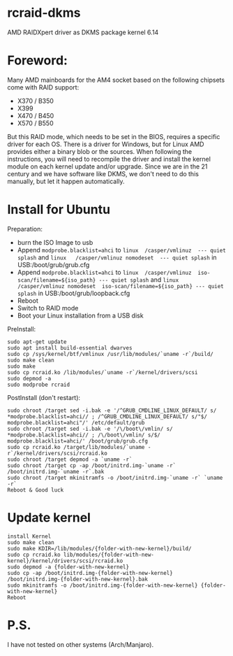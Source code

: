 # rcraid-dkms
AMD RAIDXpert driver as DKMS package kernel 6.14

Foreword:
===========

Many AMD mainboards for the AM4 socket based on the following chipsets come with RAID support:
 * X370 / B350
 * X399
 * X470 / B450
 * X570 / B550

But this RAID mode, which needs to be set in the BIOS, requires a specific driver for each OS.
There is a driver for Windows, but for Linux AMD provides either a binary blob or the sources.
When following the instructions, you will need to recompile the driver and install the kernel module on each kernel update and/or upgrade.
Since we are in the 21 century and we have software like DKMS, we don't need to do this manually, but let it happen automatically.

Install for Ubuntu
===========
Preparation:
  * burn the ISO Image to usb
  * Append `modprobe.blacklist=ahci` to `linux	/casper/vmlinuz  --- quiet splash` and `linux	/casper/vmlinuz nomodeset  --- quiet splash` in USB:/boot/grub/grub.cfg
  * Append `modprobe.blacklist=ahci` to `linux	/casper/vmlinuz  iso-scan/filename=${iso_path} --- quiet splash` and `linux	/casper/vmlinuz nomodeset  iso-scan/filename=${iso_path} --- quiet splash` in USB:/boot/grub/loopback.cfg
  * Reboot
  * Switch to RAID mode
  * Boot your Linux installation from a USB disk

PreInstall:
```
sudo apt-get update
sudo apt install build-essential dwarves
sudo cp /sys/kernel/btf/vmlinux /usr/lib/modules/`uname -r`/build/
sudo make clean
sudo make
sudo cp rcraid.ko /lib/modules/`uname -r`/kernel/drivers/scsi
sudo depmod -a
sudo modprobe rcraid
```

PostInstall (don't restart):
```
sudo chroot /target sed -i.bak -e '/^GRUB_CMDLINE_LINUX_DEFAULT/ s/ *modprobe.blacklist=ahci// ; /^GRUB_CMDLINE_LINUX_DEFAULT/ s/"$/ modprobe.blacklist=ahci"/' /etc/default/grub
sudo chroot /target sed -i.bak -e '/\/boot\/vmlin/ s/ *modprobe.blacklist=ahci// ; /\/boot\/vmlin/ s/$/ modprobe.blacklist=ahci/' /boot/grub/grub.cfg
sudo cp rcraid.ko /target/lib/modules/`uname -r`/kernel/drivers/scsi/rcraid.ko
sudo chroot /target depmod -a `uname -r`
sudo chroot /target cp -ap /boot/initrd.img-`uname -r` /boot/initrd.img-`uname -r`.bak
sudo chroot /target mkinitramfs -o /boot/initrd.img-`uname -r` `uname -r`
Reboot & Good luck
```

Update kernel
===========
```
install Kernel
sudo make clean
sudo make KDIR=/lib/modules/{folder-with-new-kernel}/build/
sudo cp rcraid.ko lib/modules/{folder-with-new-kernel}/kernel/drivers/scsi/rcraid.ko
sudo depmod -a {folder-with-new-kernel}
sudo cp -ap /boot/initrd.img-{folder-with-new-kernel} /boot/initrd.img-{folder-with-new-kernel}.bak
sudo mkinitramfs -o /boot/initrd.img-{folder-with-new-kernel} {folder-with-new-kernel}
Reboot
```
P.S.
===========
I have not tested on other systems (Arch/Manjaro).

